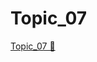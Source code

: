# Topic_07

[Topic_07 &#128279;](https://alison.com/topic/learn/84269/topic-a-demo-6-optimization-part-4)
